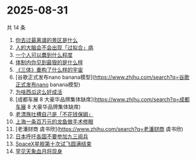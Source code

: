 # 2025-08-31

共 14 条

<!-- BEGIN -->
<!-- 最后更新时间 Sun Aug 31 2025 20:14:37 GMT+0800 (China Standard Time) -->

1. [你去过最离谱的景区是什么](https://www.zhihu.com/search?q=你去过最离谱的景区是什么)
1. [人的大脑会不会出现「过拟合」病](https://www.zhihu.com/search?q=人的大脑会不会出现「过拟合」病)
1. [一个人可以蠢到什么程度](https://www.zhihu.com/search?q=一个人可以蠢到什么程度)
1. [体制内你见到最狠的是什么样](https://www.zhihu.com/search?q=体制内你见到最狠的是什么样)
1. [《三体》重构了什么样的宇宙](https://www.zhihu.com/search?q=《三体》重构了什么样的宇宙)
1. [谷歌正式发布nano banana模型](https://www.zhihu.com/search?q=谷歌正式发布nano
   banana模型)
1. [为啥西瓜这么好成活](https://www.zhihu.com/search?q=为啥西瓜这么好成活)
1. [成都车展 8 大豪华品牌集体缺席](https://www.zhihu.com/search?q=成都车展 8
   大豪华品牌集体缺席)
1. [老漂族吐槽自己是「不花钱保姆」](https://www.zhihu.com/search?q=老漂族吐槽自己是「不花钱保姆」)
1. [上海一条百万元的龙鱼做手术修眼](https://www.zhihu.com/search?q=上海一条百万元的龙鱼做手术修眼)
1. [老潘财商 虞书欣](https://www.zhihu.com/search?q=老潘财商 虞书欣)
1. [日本呼吁各国不要参加九三阅兵](https://www.zhihu.com/search?q=日本呼吁各国不要参加九三阅兵)
1. [SpaceX星舰第十次试飞圆满结束](https://www.zhihu.com/search?q=SpaceX星舰第十次试飞圆满结束)
1. [罕见天象血月将现身](https://www.zhihu.com/search?q=罕见天象血月将现身)

<!-- END -->
